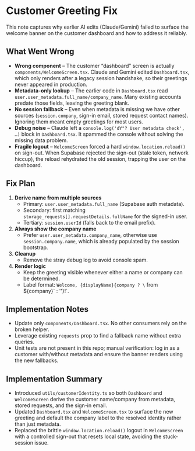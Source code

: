# Customer Greeting Fix

This note captures why earlier AI edits (Claude/Gemini) failed to surface the welcome banner on the customer dashboard and how to address it reliably.

## What Went Wrong
- **Wrong component** – The customer “dashboard” screen is actually `components/WelcomeScreen.tsx`. Claude and Gemini edited `Dashboard.tsx`, which only renders after a legacy session handshake, so their greetings never appeared in production.
- **Metadata-only lookup** – The earlier code in `Dashboard.tsx` read `user.user_metadata.full_name/company_name`. Many existing accounts predate those fields, leaving the greeting blank.
- **No session fallback** – Even when metadata is missing we have other sources (`session.company`, sign-in email, stored request contact names). Ignoring them meant empty greetings for most users.
- **Debug noise** – Claude left a `console.log('dY"? User metadata check', …)` block in `Dashboard.tsx`. It spammed the console without solving the missing data problem.
- **Fragile logout** – `WelcomeScreen` forced a hard `window.location.reload()` on sign-out. When Supabase rejected the sign-out (stale token, network hiccup), the reload rehydrated the old session, trapping the user on the dashboard.

## Fix Plan
1. **Derive name from multiple sources**  
   - Primary: `user.user_metadata.full_name` (Supabase auth metadata).  
   - Secondary: first matching `storage_requests[].requestDetails.fullName` for the signed-in user.  
   - Tertiary: `session.userId` (falls back to the email prefix).
2. **Always show the company name**  
   - Prefer `user.user_metadata.company_name`, otherwise use `session.company.name`, which is already populated by the session bootstrap.
3. **Cleanup**  
   - Remove the stray debug log to avoid console spam.
4. **Render logic**  
   - Keep the greeting visible whenever either a name or company can be determined.  
   - Label format: `Welcome, {displayName}{company ? \` from ${company}\` : ''}!`.

## Implementation Notes
- Update only `components/Dashboard.tsx`. No other consumers rely on the broken helper.
- Leverage existing `requests` prop to find a fallback name without extra queries.
- Unit tests are not present in this repo; manual verification: log in as a customer with/without metadata and ensure the banner renders using the new fallbacks.

## Implementation Summary
- Introduced `utils/customerIdentity.ts` so both `Dashboard` and `WelcomeScreen` derive the customer name/company from metadata, stored requests, and the sign-in email.
- Updated `Dashboard.tsx` and `WelcomeScreen.tsx` to surface the new greeting and default the company label to the resolved identity rather than just metadata.
- Replaced the brittle `window.location.reload()` logout in `WelcomeScreen` with a controlled sign-out that resets local state, avoiding the stuck-session issue.
